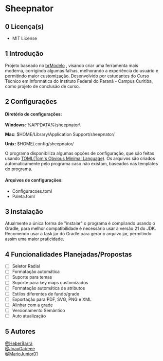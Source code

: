 # Sheepnator

## 0 Licença(s)

* MIT License

## 1 Introdução

Projeto baseado no [brModelo](https://github.com/chcandido/brModelo) , visando criar uma ferramenta mais moderna, corrigindo algumas falhas, melhorando a experiência do usuário e permitindo maior customização. 
Desenvolvido por estudantes do Curso Técnico em Informática do Instituto Federal do Paraná - Campus Curitiba, como projeto de conclusão de curso.

## 2 Configurações

#### Diretório de configurações:

**Windows:** %APPDATA%\\sheepnator\\

**Mac:** $HOME/Library/Application Support/sheepnator/

**Unix:** $HOME/.config/sheepnator/

O programa disponibiliza algumas opções de configuração, que são feitas usando [TOML(Tom's Obvious Minimal Language)](https://toml.io/en/). Os arquivos são criados automaticamente pelo programa caso não existam, baseados nas templates do programa.

#### Arquivos de configurações:

* Configuracoes.toml
* Paleta.toml

## 3 Instalação

Atualmente a única forma de "instalar" o programa é compilando usando o Gradle, para melhor compatibilidade é necessário usar a versão 21 do JDK. Recomendo usar a task jar do Gradle para gerar o arquivo jar, permitindo assim uma maior praticidade.   

## 4 Funcionalidades Planejadas/Propostas

- [ ] Seletor Radial
- [ ] Formatação automática
- [ ] Suporte para temas
- [ ] Suporte para key maps customizados
- [ ] Formatação automática de atributos
- [ ] Estilos diferentes de fundo/grade
- [ ] Exportação para PDF, SVG, PNG e XML
- [ ] Alinhar com a grade
- [ ] Versionamento Semântico
- [ ] Auto atualização

## 5 Autores

[@HeberBarra](https://github.com/HeberBarra)\
[@JoaoGabeee](https://github.com/JoaoGabeee)\
[@MarioJunior01](https://github.com/MarioJunior01)
